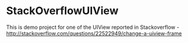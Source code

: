 StackOverflowUIView
===================

This is demo project for one of the UIView reported in Stackoverflow - http://stackoverflow.com/questions/22522949/change-a-uiview-frame
